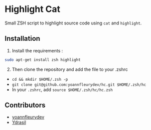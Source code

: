 # Highlight Cat

Small ZSH script to highlight source code using `cat` and `highlight`.



## Installation

1. Install the requirements :

```sh
sudo apt-get install zsh highlight
```

2. Then clone the repository and add the file to your .zshrc

* `cd && mkdir $HOME/.zsh -p`
* `git clone git@github.com:yoannfleurydev/hc.git $HOME/.zsh/hc`
* In your `.zshrc`, add `source $HOME/.zsh/hc/hc.zsh` 

## Contributors

* [yoannfleurydev](https://github.com/yoannfleurydev)
* [Ydrasil](https://github.com/Ydrasil)


